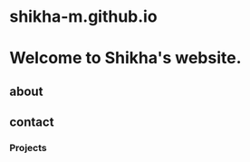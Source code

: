 # shikha-m.github.io

<html>
  <body>
    <h1>
      Welcome to Shikha's website.
    </h1>
    <h2>
      about
    </h2>
    <h2>
      contact
    </h2>
    <h3>Projects</h3>
  </body>
</html>
